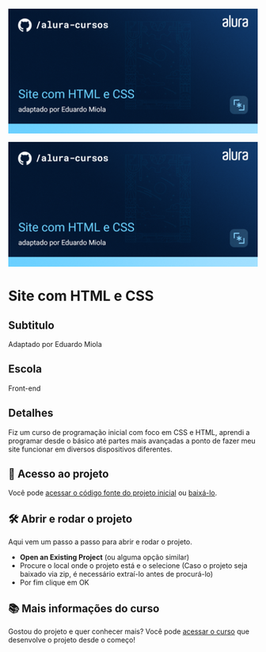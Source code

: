 
![Descricao da sua imagem](https://github.com/EduardoMiola/Primeiro-Site/blob/main/assets/Front-end-Site%20com%20HTML%20e%20CSS.png)

![](https://github.com/EduardoMiola/Primeiro-Site/blob/main/assets/Front-end-Site%20com%20HTML%20e%20CSS.png)


# Site com HTML e CSS

## Subtitulo

Adaptado por Eduardo Miola

## Escola

Front-end

## Detalhes

Fiz um curso de programação inicial com foco em CSS e HTML, aprendi a programar desde o básico até partes mais avançadas a ponto de fazer meu site funcionar em diversos dispositivos diferentes.

## 📁 Acesso ao projeto

Você pode [acessar o código fonte do projeto inicial](link) ou [baixá-lo](link).

## 🛠️ Abrir e rodar o projeto

Aqui vem um passo a passo para abrir e rodar o projeto.

- **Open an Existing Project** (ou alguma opção similar)
- Procure o local onde o projeto está e o selecione (Caso o projeto seja baixado via zip, é necessário extraí-lo antes de procurá-lo)
- Por fim clique em OK

## 📚 Mais informações do curso

Gostou do projeto e quer conhecer mais? Você pode [acessar o curso](link) que desenvolve o projeto desde o começo!
